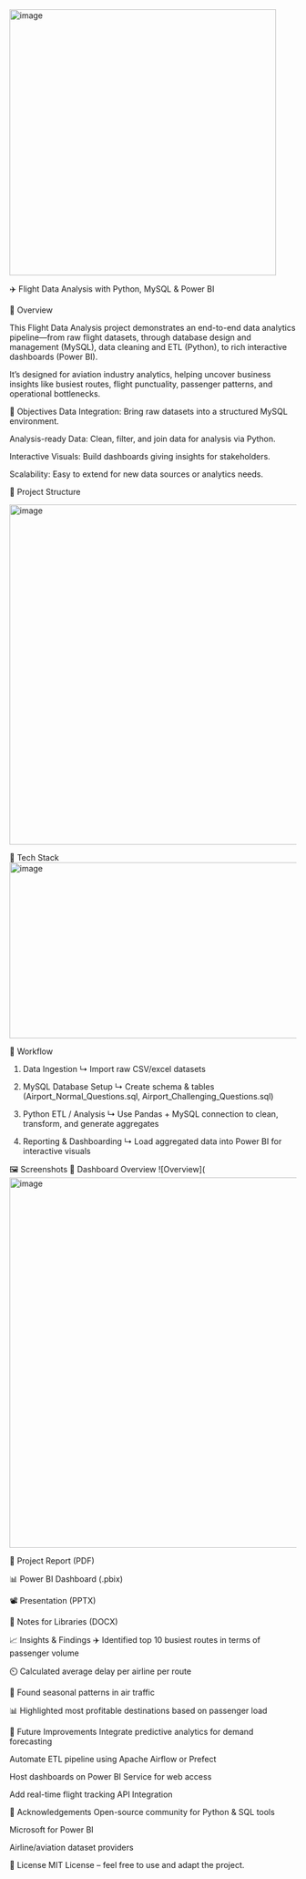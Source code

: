 <img width="468" height="467" alt="image" src="https://github.com/user-attachments/assets/9046b9fa-dcf2-4798-ac1c-fcf9d5ae7cd4" />


✈️ Flight Data Analysis with Python, MySQL & Power BI

 📢 Overview

This Flight Data Analysis project demonstrates an end-to-end data analytics pipeline—from raw flight datasets, through database design and management (MySQL), data cleaning and ETL (Python), to rich interactive dashboards (Power BI).

It’s designed for aviation industry analytics, helping uncover business insights like busiest routes, flight punctuality, passenger patterns, and operational bottlenecks.

🎯 Objectives
Data Integration: Bring raw datasets into a structured MySQL environment.

Analysis-ready Data: Clean, filter, and join data for analysis via Python.

Interactive Visuals: Build dashboards giving insights for stakeholders.

Scalability: Easy to extend for new data sources or analytics needs.

📂 Project Structure

<img width="616" height="597" alt="image" src="https://github.com/user-attachments/assets/e3c7a595-f14f-4c29-9017-b08f772453aa" />

🧰 Tech Stack
<img width="910" height="309" alt="image" src="https://github.com/user-attachments/assets/18525d9b-2763-4e8e-9d69-6a4ae64f7a1d" />

🔄 Workflow
1. Data Ingestion
  ↳ Import raw CSV/excel datasets

2. MySQL Database Setup
  ↳ Create schema & tables (Airport_Normal_Questions.sql, Airport_Challenging_Questions.sql)

3. Python ETL / Analysis
  ↳ Use Pandas + MySQL connection to clean, transform, and generate aggregates

4. Reporting & Dashboarding
  ↳ Load aggregated data into Power BI for interactive visuals



🖼️ Screenshots
🔹 Dashboard Overview
![Overview](<img width="997" height="650" alt="image" src="https://github.com/user-attachments/assets/959d7561-835a-4e77-a9ea-fc8b11ca6dd4" />


📄 Project Report (PDF)

📊 Power BI Dashboard (.pbix)

📽 Presentation (PPTX)

📘 Notes for Libraries (DOCX)

📈 Insights & Findings
✈️ Identified top 10 busiest routes in terms of passenger volume

⏲️ Calculated average delay per airline per route

📍 Found seasonal patterns in air traffic

📊 Highlighted most profitable destinations based on passenger load

🚀 Future Improvements
Integrate predictive analytics for demand forecasting

Automate ETL pipeline using Apache Airflow or Prefect

Host dashboards on Power BI Service for web access

Add real-time flight tracking API Integration

🙌 Acknowledgements
Open-source community for Python & SQL tools

Microsoft for Power BI

Airline/aviation dataset providers

📜 License
MIT License – feel free to use and adapt the project.
